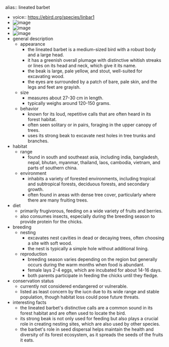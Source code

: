 alias:: lineated barbet

- voice:: https://ebird.org/species/linbar1
- ![image](https://ipfs.io/ipfs/QmYyF3xmASUPH5quMwmJ13AYaaw5VWBpBf3K4uCyUtNf5X)
- ![image](https://ipfs.io/ipfs/QmZjaA5s4dJyP2vb92kN7xSCR2VDHVAZLNez6i4jGy5yEZ)
- ![image](https://ipfs.io/ipfs/QmSu1gcVb8cJWrsF1cGYTXfcdZaKNVsH3oyM8cBiavMZMU)
- general description
	- appearance
		- the lineated barbet is a medium-sized bird with a robust body and a large head.
		- it has a greenish overall plumage with distinctive whitish streaks or lines on its head and neck, which give it its name.
		- the beak is large, pale yellow, and stout, well-suited for excavating wood.
		- the eyes are surrounded by a patch of bare, pale skin, and the legs and feet are grayish.
	- size
		- measures about 27-30 cm in length.
		- typically weighs around 120-150 grams.
	- behavior
		- known for its loud, repetitive calls that are often heard in its forest habitat.
		- often seen solitary or in pairs, foraging in the upper canopy of trees.
		- uses its strong beak to excavate nest holes in tree trunks and branches.
- habitat
	- range
		- found in south and southeast asia, including india, bangladesh, nepal, bhutan, myanmar, thailand, laos, cambodia, vietnam, and parts of southern china.
	- environment
		- inhabits a variety of forested environments, including tropical and subtropical forests, deciduous forests, and secondary growth.
		- often found in areas with dense tree cover, particularly where there are many fruiting trees.
- diet
	- primarily frugivorous, feeding on a wide variety of fruits and berries.
	- also consumes insects, especially during the breeding season to provide protein for the chicks.
- breeding
	- nesting
		- excavates nest cavities in dead or decaying trees, often choosing a site with soft wood.
		- the nest is typically a simple hole without additional lining.
	- reproduction
		- breeding season varies depending on the region but generally occurs during the warm months when food is abundant.
		- female lays 2-4 eggs, which are incubated for about 14-16 days.
		- both parents participate in feeding the chicks until they fledge.
- conservation status
	- currently not considered endangered or vulnerable.
	- listed as least concern by the iucn due to its wide range and stable population, though habitat loss could pose future threats.
- interesting facts
	- the lineated barbet's distinctive calls are a common sound in its forest habitat and are often used to locate the bird.
	- its strong beak is not only used for feeding but also plays a crucial role in creating nesting sites, which are also used by other species.
	- the barbet's role in seed dispersal helps maintain the health and diversity of its forest ecosystem, as it spreads the seeds of the fruits it eats.